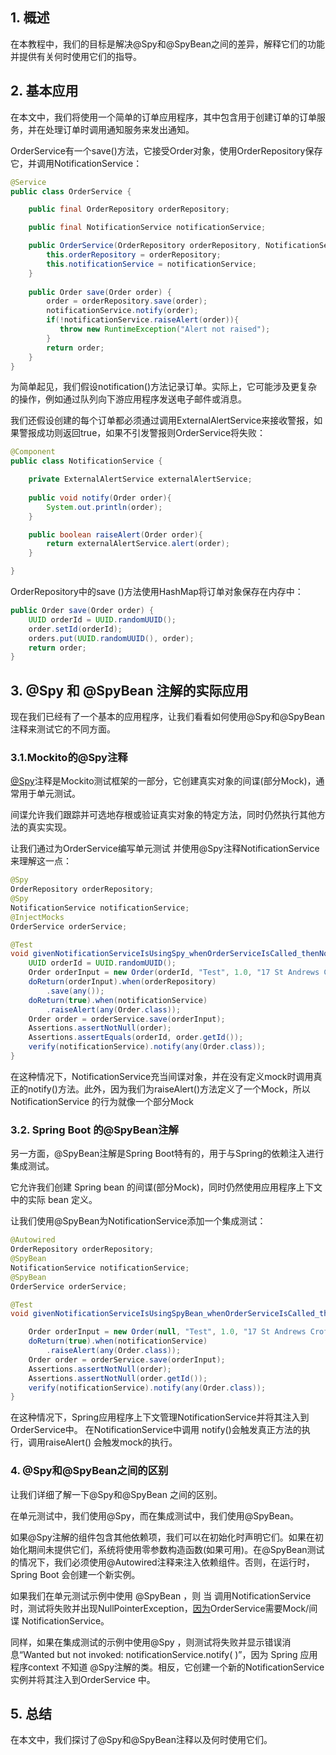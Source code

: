 ## 1. 概述

在本教程中，我们的目标是解决@Spy和@SpyBean之间的差异，解释它们的功能并提供有关何时使用它们的指导。

## 2. 基本应用

在本文中，我们将使用一个简单的订单应用程序，其中包含用于创建订单的订单服务，并在处理订单时调用通知服务来发出通知。

OrderService有一个save()方法，它接受Order对象，使用OrderRepository保存它，并调用NotificationService：

```java
@Service
public class OrderService {

    public final OrderRepository orderRepository;

    public final NotificationService notificationService;

    public OrderService(OrderRepository orderRepository, NotificationService notificationService) {
        this.orderRepository = orderRepository;
        this.notificationService = notificationService;
    }
    
    public Order save(Order order) {
        order = orderRepository.save(order);
        notificationService.notify(order);
        if(!notificationService.raiseAlert(order)){
           throw new RuntimeException("Alert not raised");
        }
        return order;
    }
}
```

为简单起见，我们假设notification()方法记录订单。实际上，它可能涉及更复杂的操作，例如通过队列向下游应用程序发送电子邮件或消息。

我们还假设创建的每个订单都必须通过调用ExternalAlertService来接收警报，如果警报成功则返回true，如果不引发警报则OrderService将失败：

```java
@Component
public class NotificationService {

    private ExternalAlertService externalAlertService;
    
    public void notify(Order order){
        System.out.println(order);
    }

    public boolean raiseAlert(Order order){
        return externalAlertService.alert(order);
    }

}
```

OrderRepository中的save ()方法使用HashMap将订单对象保存在内存中：

```java
public Order save(Order order) {
    UUID orderId = UUID.randomUUID();
    order.setId(orderId);
    orders.put(UUID.randomUUID(), order);
    return order;
}
```

## 3. @Spy 和 @SpyBean 注解的实际应用

现在我们已经有了一个基本的应用程序，让我们看看如何使用@Spy和@SpyBean注释来测试它的不同方面。

### 3.1.Mockito的@Spy注释

[@Spy](https://www.baeldung.com/mockito-annotations)注释是Mockito测试框架的一部分，它创建真实对象的间谍(部分Mock)，通常用于单元测试。

间谍允许我们跟踪并可选地存根或验证真实对象的特定方法，同时仍然执行其他方法的真实实现。

让我们通过为OrderService编写单元测试 并使用@Spy注释NotificationService来理解这一点：

```java
@Spy
OrderRepository orderRepository;
@Spy
NotificationService notificationService;
@InjectMocks
OrderService orderService;

@Test
void givenNotificationServiceIsUsingSpy_whenOrderServiceIsCalled_thenNotificationServiceSpyShouldBeInvoked() {
    UUID orderId = UUID.randomUUID();
    Order orderInput = new Order(orderId, "Test", 1.0, "17 St Andrews Croft, Leeds ,LS17 7TP");
    doReturn(orderInput).when(orderRepository)
        .save(any());
    doReturn(true).when(notificationService)
        .raiseAlert(any(Order.class));
    Order order = orderService.save(orderInput);
    Assertions.assertNotNull(order);
    Assertions.assertEquals(orderId, order.getId());
    verify(notificationService).notify(any(Order.class));
}
```

在这种情况下，NotificationService充当间谍对象，并在没有定义mock时调用真正的notify()方法。此外，因为我们为raiseAlert()方法定义了一个Mock，所以NotificationService 的行为就像一个部分Mock

### 3.2. Spring Boot 的@SpyBean注解

另一方面，@SpyBean注解是Spring Boot特有的，用于与Spring的依赖注入进行集成测试。

它允许我们创建 Spring bean 的间谍(部分Mock)，同时仍然使用应用程序上下文中的实际 bean 定义。

让我们使用@SpyBean为NotificationService添加一个集成测试：

```java
@Autowired
OrderRepository orderRepository;
@SpyBean
NotificationService notificationService;
@SpyBean
OrderService orderService;

@Test
void givenNotificationServiceIsUsingSpyBean_whenOrderServiceIsCalled_thenNotificationServiceSpyBeanShouldBeInvoked() {

    Order orderInput = new Order(null, "Test", 1.0, "17 St Andrews Croft, Leeds ,LS17 7TP");
    doReturn(true).when(notificationService)
        .raiseAlert(any(Order.class));
    Order order = orderService.save(orderInput);
    Assertions.assertNotNull(order);
    Assertions.assertNotNull(order.getId());
    verify(notificationService).notify(any(Order.class));
}
```

在这种情况下，Spring应用程序上下文管理NotificationService并将其注入到OrderService中。 在NotificationService中调用 notify()会触发真正方法的执行，调用raiseAlert() 会触发mock的执行。

### 4. @Spy和@SpyBean之间的区别

让我们详细了解一下@Spy和@SpyBean 之间的区别。

在单元测试中，我们使用@Spy，而在集成测试中，我们使用@SpyBean。

如果@Spy注解的组件包含其他依赖项，我们可以在初始化时声明它们。如果在初始化期间未提供它们，系统将使用零参数构造函数(如果可用)。在@SpyBean测试的情况下，我们必须使用@Autowired注释来注入依赖组件。否则，在运行时，Spring Boot 会创建一个新实例。

如果我们在单元测试示例中使用 @SpyBean ，则 当 调用NotificationService时，测试将失败并出现NullPointerException，[因为](https://docs.oracle.com/en/java/javase/21/docs/api/java.base/java/lang/NullPointerException.html)OrderService需要Mock/间谍 NotificationService。

同样，如果在集成测试的示例中使用@Spy ，则测试将失败并显示错误消息“Wanted but not invoked: notificationService.notify(<any com.baeldung.spytest.Order> )”，因为 Spring 应用程序context 不知道 @Spy注解的类。相反，它创建一个新的NotificationService实例并将其注入到OrderService 中。

## 5. 总结

在本文中，我们探讨了@Spy和@SpyBean注释以及何时使用它们。